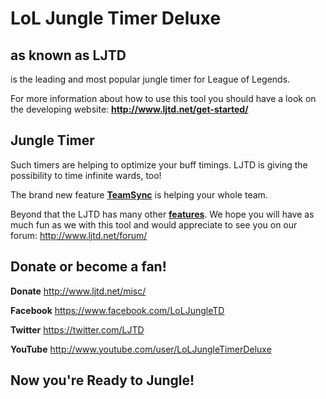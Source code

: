 LoL Jungle Timer Deluxe
=======================
as known as LJTD
----------------
is the leading and most popular jungle timer for League of Legends.

For more information about how to use this tool you should have a look on the developing website:
**http://www.ljtd.net/get-started/**

Jungle Timer
------------
Such timers are helping to optimize your buff timings. LJTD is giving the possibility to time infinite wards, too!

The brand new feature [**TeamSync**](http://www.ljtd.net/team/) is helping your whole team.

Beyond that the LJTD has many other [**features**](http://www.ljtd.net/features/). We hope you will have as much fun as we with this tool and would appreciate to see you on our forum: http://www.ljtd.net/forum/

Donate or become a fan!
-----------------------
**Donate** http://www.ljtd.net/misc/

**Facebook** https://www.facebook.com/LoLJungleTD

**Twitter** https://twitter.com/LJTD

**YouTube** http://www.youtube.com/user/LoLJungleTimerDeluxe

Now you're **Ready to Jungle!**
-------------------------------